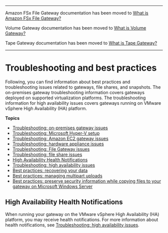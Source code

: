 --------

Amazon FSx File Gateway documentation has been moved to [What is Amazon FSx File Gateway?](https://docs.aws.amazon.com/filegateway/latest/filefsxw/WhatIsStorageGateway.html)

Volume Gateway documentation has been moved to [What is Volume Gateway?](https://docs.aws.amazon.com/storagegateway/latest/vgw/WhatIsStorageGateway.html)

Tape Gateway documentation has been moved to [What is Tape Gateway?](https://docs.aws.amazon.com/storagegateway/latest/tgw/WhatIsStorageGateway.html)

--------

# Troubleshooting and best practices<a name="troubleshooting-gateway-issues"></a>

Following, you can find information about best practices and troubleshooting issues related to gateways, file shares, and snapshots\. The on\-premises gateway troubleshooting information covers gateways deployed on supported virtualization platforms\. The troubleshooting information for high availability issues covers gateways running on VMware vSphere High Availability \(HA\) platform\.

**Topics**
+ [Troubleshooting: on\-premises gateway issues](troubleshooting-on-premises-gateway-issues.md)
+ [Troubleshooting: Microsoft Hyper\-V setup](troubleshooting-hyperv-setup.md)
+ [Troubleshooting: Amazon EC2 gateway issues](troubleshooting-EC2-gateway-issues.md)
+ [Troubleshooting: hardware appliance issues](troubleshooting-hardware-appliance-issues.md)
+ [Troubleshooting: File Gateway issues](troubleshooting-file-gateway-issues.md)
+ [Troubleshooting: file share issues](troubleshooting-file-share-issues.md)
+ [High Availability Health Notifications](#troubleshooting-ha-notifications)
+ [Troubleshooting: high availability issues](troubleshooting-ha-issues.md)
+ [Best practices: recovering your data](recover-data-from-gateway.md)
+ [Best practices: managing multipart uploads](best-practices-managing-multi-part-uploads.md)
+ [Best practices: preserve security information while copying files to your gateway on Microsoft Windows Server](best-practices-copying-files-on-windows.md)

## High Availability Health Notifications<a name="troubleshooting-ha-notifications"></a>

When running your gateway on the VMware vSphere High Availability \(HA\) platform, you may receive health notifications\. For more information about health notifications, see [Troubleshooting: high availability issues](troubleshooting-ha-issues.md)\.